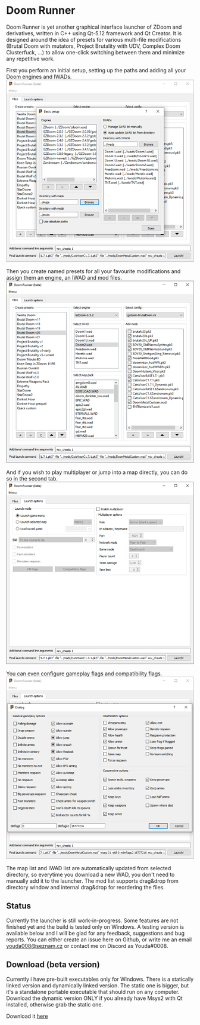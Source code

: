 # Doom Runner
Doom Runner is yet another graphical interface launcher of ZDoom and derivatives, written in C++ using Qt-5.12 framework and Qt Creator. It is designed around the idea of presets for various multi-file modifications (Brutal Doom with mutators, Project Brutality with UDV, Complex Doom Clusterfuck, ...) to allow one-click switching between them and minimize any repetitive work.

First you perform an initial setup, setting up the paths and adding all your Doom engines and IWADs. 
![](Screenshots/1-InitialSetup.png "Initial setup")

Then you create named presets for all your favourite modifications and assign them an engine, an IWAD and mod files.
![](Screenshots/2-MainScreen.png "Main screen")

And if you wish to play multiplayer or jump into a map directly, you can do so in the second tab.
![](Screenshots/3-LaunchOptions.png "Launch options")

You can even configure gameplay flags and compatibility flags.
![](Screenshots/4-DMflags.png "DM flags")

The map list and IWAD list are automatically updated from selected directory, so everytime you download a new WAD, you don't need to manually add it to the launcher. The mod list supports drag&drop from directory window and internal drag&drop for reordering the files.

## Status
Currently the launcher is still work-in-progress. Some features are not finished yet and the build is tested only on Windows. A testing version is available below and I will be glad for any feedback, suggestions and bug reports. You can either create an issue here on Github, or write me an email youda008@seznam.cz or contact me on Discord as Youda#0008.

## Download (beta version)
Currently i have pre-built executables only for Windows. There is a statically linked version and dynamically linked version. The static one is bigger, but it's a standalone portable executable that should run on any computer. Download the dynamic version ONLY if you already have Msys2 with Qt installed, otherwise grab the static one.

Download it [here](https://github.com/Youda008/DoomRunner/releases)
